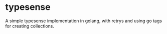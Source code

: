 # typesense
A simple typesense implementation in golang, with retrys and using go tags for creating collections.
